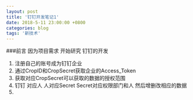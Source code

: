 ```yaml
---
layout: post
title: '钉钉开发笔记1'
date: 2018-5-11 23:00:00 +0800
categories: blog
tags: '新技术'
---
```

###前言 因为项目需求 开始研究 钉钉的开发

1.  注册自己的账号成为钉钉企业
2.  通过CropID和CropSecret获取企业的Access_Token
3.  获取对应CropSecret可以获取的数据的授权范围
4.  钉钉 对应人 人对应Secret Secret对应权限部门和人 然后增删改相应的数据
5.  